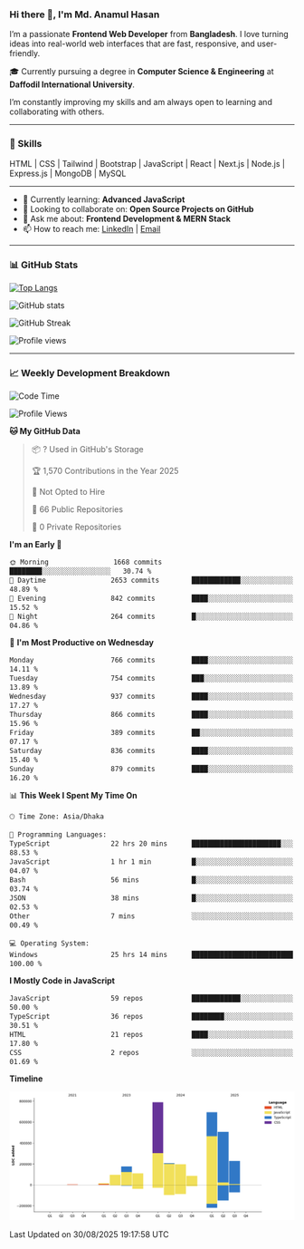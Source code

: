 ### Hi there 👋, I'm Md. Anamul Hasan

I’m a passionate **Frontend Web Developer** from **Bangladesh**. I love turning ideas into real-world web interfaces that are fast, responsive, and user-friendly.

🎓 Currently pursuing a degree in **Computer Science & Engineering** at **Daffodil International University**.

I’m constantly improving my skills and am always open to learning and collaborating with others.

---

### 🚀 Skills
HTML | CSS | Tailwind | Bootstrap | JavaScript | React | Next.js | Node.js | Express.js | MongoDB | MySQL 

---

- 🌱 Currently learning: **Advanced JavaScript**
- 👯 Looking to collaborate on: **Open Source Projects on GitHub**
- 💬 Ask me about: **Frontend Development & MERN Stack**
- 📫 How to reach me: [LinkedIn](https://www.linkedin.com/in/mdanamulhasan201) | [Email](mailto:anamulhasan3625@gmail.com)

---

### 📊 GitHub Stats

[![Top Langs](https://github-readme-stats.vercel.app/api/top-langs/?username=mdanamulhasan201&layout=compact)](https://github.com/anuraghazra/github-readme-stats)

![GitHub stats](https://github-readme-stats.vercel.app/api?username=mdanamulhasan201&show_icons=true&count_private=true&theme=tokyonight)

![GitHub Streak](https://streak-stats.demolab.com?user=mdanamulhasan201&theme=tokyonight)

![Profile views](https://gpvc.arturio.dev/mdanamulhasan201)

---

### 📈 Weekly Development Breakdown

<!--START_SECTION:waka-->
![Code Time](http://img.shields.io/badge/Code%20Time-611%20hrs%2017%20mins-blue)

![Profile Views](http://img.shields.io/badge/Profile%20Views-1-blue)

**🐱 My GitHub Data** 

> 📦 ? Used in GitHub's Storage 
 > 
> 🏆 1,570 Contributions in the Year 2025
 > 
> 🚫 Not Opted to Hire
 > 
> 📜 66 Public Repositories 
 > 
> 🔑 0 Private Repositories 
 > 
**I'm an Early 🐤** 

```text
🌞 Morning                1668 commits        ████████░░░░░░░░░░░░░░░░░   30.74 % 
🌆 Daytime                2653 commits        ████████████░░░░░░░░░░░░░   48.89 % 
🌃 Evening                842 commits         ████░░░░░░░░░░░░░░░░░░░░░   15.52 % 
🌙 Night                  264 commits         █░░░░░░░░░░░░░░░░░░░░░░░░   04.86 % 
```
📅 **I'm Most Productive on Wednesday** 

```text
Monday                   766 commits         ████░░░░░░░░░░░░░░░░░░░░░   14.11 % 
Tuesday                  754 commits         ███░░░░░░░░░░░░░░░░░░░░░░   13.89 % 
Wednesday                937 commits         ████░░░░░░░░░░░░░░░░░░░░░   17.27 % 
Thursday                 866 commits         ████░░░░░░░░░░░░░░░░░░░░░   15.96 % 
Friday                   389 commits         ██░░░░░░░░░░░░░░░░░░░░░░░   07.17 % 
Saturday                 836 commits         ████░░░░░░░░░░░░░░░░░░░░░   15.40 % 
Sunday                   879 commits         ████░░░░░░░░░░░░░░░░░░░░░   16.20 % 
```


📊 **This Week I Spent My Time On** 

```text
🕑︎ Time Zone: Asia/Dhaka

💬 Programming Languages: 
TypeScript               22 hrs 20 mins      ██████████████████████░░░   88.53 % 
JavaScript               1 hr 1 min          █░░░░░░░░░░░░░░░░░░░░░░░░   04.07 % 
Bash                     56 mins             █░░░░░░░░░░░░░░░░░░░░░░░░   03.74 % 
JSON                     38 mins             █░░░░░░░░░░░░░░░░░░░░░░░░   02.53 % 
Other                    7 mins              ░░░░░░░░░░░░░░░░░░░░░░░░░   00.49 % 

💻 Operating System: 
Windows                  25 hrs 14 mins      █████████████████████████   100.00 % 
```

**I Mostly Code in JavaScript** 

```text
JavaScript               59 repos            ████████████░░░░░░░░░░░░░   50.00 % 
TypeScript               36 repos            ████████░░░░░░░░░░░░░░░░░   30.51 % 
HTML                     21 repos            ████░░░░░░░░░░░░░░░░░░░░░   17.80 % 
CSS                      2 repos             ░░░░░░░░░░░░░░░░░░░░░░░░░   01.69 % 
```



**Timeline**

![Lines of Code chart](https://raw.githubusercontent.com/mdanamulhasan201/mdanamulhasan201/main/assets/bar_graph.png)


 Last Updated on 30/08/2025 19:17:58 UTC
<!--END_SECTION:waka-->
